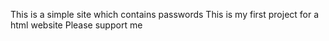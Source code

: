 This is a simple site which contains passwords
This is my first project for a html website 
Please support me 
